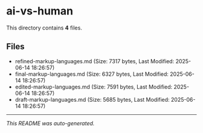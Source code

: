 # ai-vs-human

This directory contains **4** files.

## Files

- refined-markup-languages.md (Size: 7317 bytes, Last Modified: 2025-06-14 18:26:57)
- final-markup-languages.md (Size: 6327 bytes, Last Modified: 2025-06-14 18:26:57)
- edited-markup-languages.md (Size: 7591 bytes, Last Modified: 2025-06-14 18:26:57)
- draft-markup-languages.md (Size: 5685 bytes, Last Modified: 2025-06-14 18:26:57)

---
*This README was auto-generated.*
